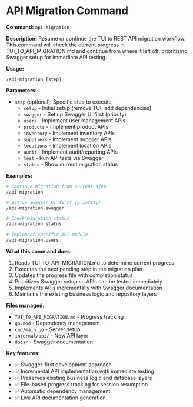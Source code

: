 # API Migration Command

**Command:** `api-migration`

**Description:** Resume or continue the TUI to REST API migration workflow. This command will check the current progress in TUI_TO_API_MIGRATION.md and continue from where it left off, prioritizing Swagger setup for immediate API testing.

**Usage:** 
```
/api-migration [step]
```

**Parameters:**
- `step` (optional): Specific step to execute
  - `setup` - Initial setup (remove TUI, add dependencies)
  - `swagger` - Set up Swagger UI first (priority)
  - `users` - Implement user management APIs
  - `products` - Implement product APIs
  - `inventory` - Implement inventory APIs
  - `suppliers` - Implement supplier APIs
  - `locations` - Implement location APIs
  - `audit` - Implement audit/reporting APIs
  - `test` - Run API tests via Swagger
  - `status` - Show current migration status

**Examples:**
```bash
# Continue migration from current step
/api-migration

# Set up Swagger UI first (priority)
/api-migration swagger

# Check migration status
/api-migration status

# Implement specific API module
/api-migration users
```

**What this command does:**
1. Reads TUI_TO_API_MIGRATION.md to determine current progress
2. Executes the next pending step in the migration plan
3. Updates the progress file with completion status
4. Prioritizes Swagger setup so APIs can be tested immediately
5. Implements APIs incrementally with Swagger documentation
6. Maintains the existing business logic and repository layers

**Files managed:**
- `TUI_TO_API_MIGRATION.md` - Progress tracking
- `go.mod` - Dependency management  
- `cmd/main.go` - Server setup
- `internal/api/` - New API layer
- `docs/` - Swagger documentation

**Key features:**
- ✅ Swagger-first development approach
- ✅ Incremental API implementation with immediate testing
- ✅ Preserves existing business logic and database layers
- ✅ File-based progress tracking for session resumption
- ✅ Automatic dependency management
- ✅ Live API documentation generation